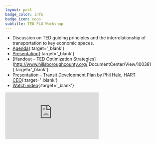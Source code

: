 ```yaml
---
layout: post
badge_color: info
badge_icon: cogs
subtitle: TED PLG Workshop
---
```


* Discussion on TED guiding principles and the interrelationship of transportation to key economic spaces.
* [Agenda](http://www.hillsboroughcounty.org/DocumentCenter/View/9983){:target='_blank'}
* [Presentation](http://www.hillsboroughcounty.org/DocumentCenter/View/10039){:target='_blank'}
* [Handout – TED Optimization Strategies](http://www.hillsboroughcounty.org/ DocumentCenter/View/10038){:target='_blank'}
* [Presentation – Transit Development Plan by Phil Hale, HART CEO](http://www.hillsboroughcounty.org/DocumentCenter/View/10037){:target='_blank'}
* [Watch video](http://65.49.32.144/Hillsborough/0d3b91e7-6801-497b-8fa7-5d4d3e289f7a/Trans_Econ_Dev_WS_11_13_2013/presentation_file/mgpresenter.html?Stream=low){:target='_blank'}

<div class="embed-responsive embed-responsive-16by9">
<iframe class="embed-responsive-item" src="https://www.youtube-nocookie.com/embed/yj5JY0Si3eM?rel=0" frameborder="0" allowfullscreen></iframe>
</div>
